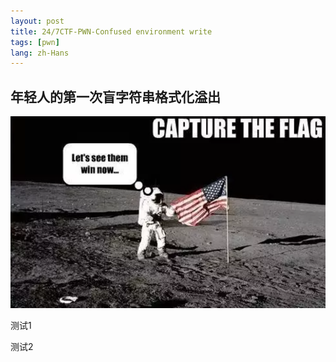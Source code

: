 ```yaml
---
layout: post
title: 24/7CTF-PWN-Confused environment write
tags: [pwn]
lang: zh-Hans
---
```


## 年轻人的第一次盲字符串格式化溢出

![](/assets/img/247ctf/pwn/confused_environment_write/logo.png)


测试1


测试2